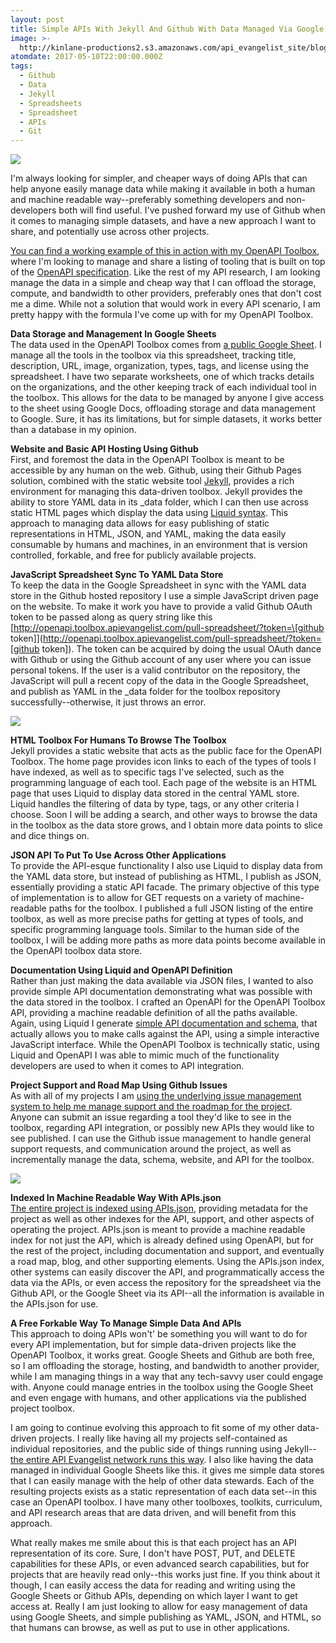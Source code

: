 ```yaml
---
layout: post
title: Simple APIs With Jekyll And Github With Data Managed Via Google Spreadsheets
image: >-
  http://kinlane-productions2.s3.amazonaws.com/api_evangelist_site/blog/openapi_toolbox_home_page.png
atomdate: 2017-05-10T22:00:00.000Z
tags:
  - Github
  - Data
  - Jekyll
  - Spreadsheets
  - Spreadsheet
  - APIs
  - Git
---
```

[![](http://kinlane-productions2.s3.amazonaws.com/api_evangelist_site/blog/openapi_toolbox_home_page.png)](http://openapi.toolbox.apievangelist.com/)

I'm always looking for simpler, and cheaper ways of doing APIs that can help anyone easily manage data while making it available in both a human and machine readable way--preferably something developers and non-developers both will find useful. I've pushed forward my use of Github when it comes to managing simple datasets, and have a new approach I want to share, and potentially use across other projects.

[You can find a working example of this in action with my OpenAPI Toolbox](http://openapi.toolbox.apievangelist.com/), where I'm looking to manage and share a listing of tooling that is built on top of the [OpenAPI specification](http://openapis.org). Like the rest of my API research, I am looking manage the data in a simple and cheap way that I can offload the storage, compute, and bandwidth to other providers, preferably ones that don't cost me a dime. While not a solution that would work in every API scenario, I am pretty happy with the formula I've come up with for my OpenAPI Toolbox.

**Data Storage and Management In Google Sheets**  
The data used in the OpenAPI Toolbox comes from [a public Google Sheet](https://docs.google.com/spreadsheets/d/15jtjyQivmgMohiKiUcnyJCsN48lk97suR8QfPFJd9ak/pubhtml). I manage all the tools in the toolbox via this spreadsheet, tracking title, description, URL, image, organization, types, tags, and license using the spreadsheet. I have two separate worksheets, one of which tracks details on the organizations, and the other keeping track of each individual tool in the toolbox. This allows for the data to be managed by anyone I give access to the sheet using Google Docs, offloading storage and data management to Google. Sure, it has its limitations, but for simple datasets, it works better than a database in my opinion.

**Website and Basic API Hosting Using Github**  
First, and foremost the data in the OpenAPI Toolbox is meant to be accessible by any human on the web. Github, using their Github Pages solution, combined with the static website tool [Jekyll](https://jekyllrb.com/), provides a rich environment for managing this data-driven toolbox. Jekyll provides the ability to store YAML data in its \_data folder, which I can then use across static HTML pages which display the data using [Liquid syntax](https://help.shopify.com/themes/liquid). This approach to managing data allows for easy publishing of static representations in HTML, JSON, and YAML, making the data easily consumable by humans and machines, in an environment that is version controlled, forkable, and free for publicly available projects.

**JavaScript Spreadsheet Sync To YAML Data Store**  
To keep the data in the Google Spreadsheet in sync with the YAML data store in the Github hosted repository I use a simple JavaScript driven page on the website. To make it work you have to provide a valid Github OAuth token to be passed along as query string like this [http://openapi.toolbox.apievangelist.com/pull-spreadsheet/?token=\[github token\]](http://openapi.toolbox.apievangelist.com/pull-spreadsheet/?token=[github token]). The token can be acquired by doing the usual OAuth dance with Github or using the Github account of any user where you can issue personal tokens. If the user is a valid contributor on the repository, the JavaScript will pull a recent copy of the data in the Google Spreadsheet, and publish as YAML in the \_data folder for the toolbox repository successfully--otherwise, it just throws an error.

[![](http://kinlane-productions2.s3.amazonaws.com/api_evangelist_site/blog/openapi_toolbox_spreadsheet.png)](https://docs.google.com/spreadsheets/d/15jtjyQivmgMohiKiUcnyJCsN48lk97suR8QfPFJd9ak/pubhtml)

**HTML Toolbox For Humans To Browse The Toolbox**  
Jekyll provides a static website that acts as the public face for the OpenAPI Toolbox. The home page provides icon links to each of the types of tools I have indexed, as well as to specific tags I've selected, such as the programming language of each tool. Each page of the website is an HTML page that uses Liquid to display data stored in the central YAML store. Liquid handles the filtering of data by type, tags, or any other criteria I choose. Soon I will be adding a search, and other ways to browse the data in the toolbox as the data store grows, and I obtain more data points to slice and dice things on. 

**JSON API To Put To Use Across Other Applications**  
To provide the API-esque functionality I also use Liquid to display data from the YAML data store, but instead of publishing as HTML, I publish as JSON, essentially providing a static API facade. The primary objective of this type of implementation is to allow for GET requests on a variety of machine-readable paths for the toolbox. I published a full JSON listing of the entire toolbox, as well as more precise paths for getting at types of tools, and specific programming language tools. Similar to the human side of the toolbox, I will be adding more paths as more data points become available in the OpenAPI toolbox data store.

**Documentation Using Liquid and OpenAPI Definition**  
Rather than just making the data available via JSON files, I wanted to also provide simple API documentation demonstrating what was possible with the data stored in the toolbox. I crafted an OpenAPI for the OpenAPI Toolbox API, providing a machine readable definition of all the paths available. Again, using Liquid I generate [simple API documentation and schema](http://openapi.toolbox.apievangelist.com/api-documentation/), that actually allows you to make calls against the API, using a simple interactive JavaScript interface. While the OpenAPI Toolbox is technically static, using Liquid and OpenAPI I was able to mimic much of the functionality developers are used to when it comes to API integration.

**Project Support and Road Map Using Github Issues**  
As with all of my projects I am [using the underlying issue management system to help me manage support and the roadmap for the project](https://github.com/kinlane/openapi-toolbox/issues). Anyone can submit an issue regarding a tool they'd like to see in the toolbox, regarding API integration, or possibly new APIs they would like to see published. I can use the Github issue management to handle general support requests, and communication around the project, as well as incrementally manage the data, schema, website, and API for the toolbox. 

[![](http://kinlane-productions2.s3.amazonaws.com/api_evangelist_site/blog/openapi_toolbox_api_docs.png)](http://openapi.toolbox.apievangelist.com/api-documentation/)

**Indexed In Machine Readable Way With APIs.json**  
[The entire project is indexed using APIs.json](http://openapi.toolbox.apievangelist.com/apis.json), providing metadata for the project as well as other indexes for the API, support, and other aspects of operating the project. APIs.json is meant to provide a machine readable index for not just the API, which is already defined using OpenAPI, but for the rest of the project, including documentation and support, and eventually a road map, blog, and other supporting elements. Using the APIs.json index, other systems can easily discover the API, and programmatically access the data via the APIs, or even access the repository for the spreadsheet via the Github API, or the Google Sheet via its API--all the information is available in the APIs.json for use.

**A Free Forkable Way To Manage Simple Data And APIs**  
This approach to doing APIs won't' be something you will want to do for every API implementation, but for simple data-driven projects like the OpenAPI Toolbox, it works great. Google Sheets and Github are both free, so I am offloading the storage, hosting, and bandwidth to another provider, while I am managing things in a way that any tech-savvy user could engage with. Anyone could manage entries in the toolbox using the Google Sheet and even engage with humans, and other applications via the published project toolbox.

I am going to continue evolving this approach to fit some of my other data-driven projects. I really like having all my projects self-contained as individual repositories, and the public side of things running using Jekyll--[the entire API Evangelist network runs this way](http://apievangelist.com). I also like having the data managed in individual Google Sheets like this. it gives me simple data stores that I can easily manage with the help of other data stewards. Each of the resulting projects exists as a static representation of each data set--in this case an OpenAPI toolbox. I have many other toolboxes, toolkits, curriculum, and API research areas that are data driven, and will benefit from this approach.

What really makes me smile about this is that each project has an API representation of its core. Sure, I don't have POST, PUT, and DELETE capabilities for these APIs, or even advanced search capabilities, but for projects that are heavily read only--this works just fine. If you think about it though, I can easily access the data for reading and writing using the Google Sheets or Github APIs, depending on which layer I want to get access at. Really I am just looking to allow for easy management of data using Google Sheets, and simple publishing as YAML, JSON, and HTML, so that humans can browse, as well as put to use in other applications.